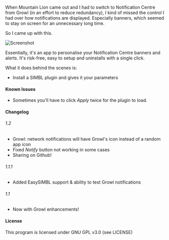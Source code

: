 When Mountain Lion came out and I had to switch to Notification Centre from Growl (in an effort to reduce redundancy), I kind of missed the control I had over how notifications are displayed. Especially banners, which seemed to stay on screen for an unnecessary long time.

So I came up with this.

![Screenshot](http://i.imgur.com/dTIV5d6.png)

Essentially, it's an app to personalise your Notification Centre banners and alerts. It's risk-free, easy to setup and uninstalls with a single click.

What it does behind the scenes is:

- Install a SIMBL plugin and gives it your parameters

#### Known Issues
- Sometimes you'll have to click *Apply* twice for the plugin to load.

#### Changelog
###### 1.2
- Growl: network notifications will have Growl's icon instead of a random app icon
- Fixed *Notify* button not working in some cases
- Sharing on Github!

###### 1.1.1
- Added EasySIMBL support & ability to test Growl notifications

###### 1.1
- Now with Growl enhancements!

#### License
This program is licensed under GNU GPL v3.0 (see LICENSE)